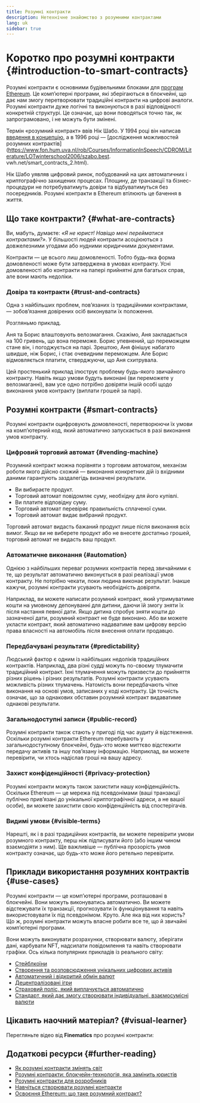 ```yaml
---
title: Розумні контракти
description: Нетехнічне знайомство з розумними контрактами
lang: uk
sidebar: true
---
```


# Коротко про розумні контракти {#introduction-to-smart-contracts}

Розумні контракти є основними будівельними блоками для [програм Ethereum](/dapps/). Це комп’ютерні програми, які зберігаються в блокчейні, що дає нам змогу перетворювати традиційні контракти на цифрові аналоги. Розумні контракти дуже логічні та виконуються в разі відповідності конкретній структурі. Це означає, що вони поводяться точно так, як запрограмовано, і не можуть бути змінені.

Термін «розумний контракт» ввів Нік Шабо. У 1994 році він написав [введення в концепцію](https://www.fon.hum.uva.nl/rob/Courses/InformationInSpeech/CDROM/Literature/LOTwinterschool2006/szabo.best.vwh.net/smart.contracts.html), а в 1996 році — [дослідження можливостей розумних контрактів](https://www.fon.hum.uva.nl/rob/Courses/InformationInSpeech/CDROM/Literature/LOTwinterschool2006/szabo.best. vwh.net/smart_contracts_2.html).

Нік Шабо уявляв цифровий ринок, побудований на цих автоматичних і криптографічно захищених процесах. Площину, де транзакції та бізнес-процедури не потребуватимуть довіри та відбуватимуться без посередників. Розумні контракти в Ethereum втілюють це бачення в життя.

## Що таке контракти? {#what-are-contracts}

Ви, мабуть, думаєте: _«Я не юрист! Навіщо мені перейматися контрактами?»_. У більшості людей контракти асоціюються з довжелезними угодами або нудними юридичними документами.

Контракти — це всього лиш домовленості. Тобто будь-яка форма домовленості може бути затверджена в умовах контракту. Усні домовленості або контракти на папері прийнятні для багатьох справ, але вони мають недоліки.

### Довіра та контракти {#trust-and-contracts}

Одна з найбільших проблем, пов’язаних із традиційними контрактами, — зобов’язання довірених осіб виконувати їх положення.

Розгляньмо приклад.

Аня та Борис влаштовують велозмагання. Скажімо, Аня закладається на 100 гривень, що вона переможе. Борис упевнений, що переможцем стане він, і погоджується на парі. Зрештою, Аня фінішує набагато швидше, ніж Борис, і стає очевидним переможцем. Але Борис відмовляється платити, стверджуючи, що Аня схитрувала.

Цей простенький приклад ілюструє проблему будь-якого звичайного контракту. Навіть якщо умови будуть виконані (ви переможете у велозмаганні), вам усе одно потрібно довіряти іншій особі щодо виконання умов контракту (виплати грошей за парі).

## Розумні контракти {#smart-contracts}

Розумні контракти оцифровують домовленості, перетворюючи їх умови на комп’ютерний код, який автоматично запускається в разі виконання умов контракту.

### Цифровий торговий автомат {#vending-machine}

Розумний контракт можна порівняти з торговим автоматом, механізм роботи якого дійсно схожий — виконання конкретних дій із вхідними даними гарантують заздалегідь визначені результати.

- Ви вибираєте продукт.
- Торговий автомат повідомляє суму, необхідну для його купівлі.
- Ви платите відповідну суму.
- Торговий автомат перевіряє правильність сплаченої суми.
- Торговий автомат видає вибраний продукт.

Торговий автомат видасть бажаний продукт лише після виконання всіх вимог. Якщо ви не виберете продукт або не внесете достатньо грошей, торговий автомат не видасть ваш продукт.

### Автоматичне виконання {#automation}

Однією з найбільших переваг розумних контрактів перед звичайними є те, що результат автоматично виконується в разі реалізації умов контракту. Не потрібно чекати, поки людина виконає результат. Інакше кажучи, розумні контракти усувають необхідність довіряти.

Наприклад, ви можете написати розумний контракт, який утримуватиме кошти на умовному депонуванні для дитини, даючи їй змогу зняти їх після настання певної дати. Якщо дитина спробує зняти кошти до зазначеної дати, розумний контракт не буде виконано. Або ви можете укласти контракт, який автоматично надаватиме вам цифрову версію права власності на автомобіль після внесення оплати продавцю.

### Передбачувані результати {#predictability}

Людський фактор є одним із найбільших недоліків традиційних контрактів. Наприклад, два різні судді можуть по-своєму тлумачити традиційний контракт. Їхні тлумачення можуть призвести до прийняття різних рішень і різних результатів. Розумні контракти усувають можливість різних тлумачень. Натомість вони передбачають чітке виконання на основі умов, записаних у коді контракту. Ця точність означає, що за однакових обставин розумний контракт видаватиме однакові результати.

### Загальнодоступні записи {#public-record}

Розумні контракти також стають у пригоді під час аудиту й відстеження. Оскільки розумні контракти Ethereum перебувають у загальнодоступному блокчейні, будь-хто може миттєво відстежити передачу активів та іншу пов’язану інформацію. Наприклад, ви можете перевірити, чи хтось надіслав гроші на вашу адресу.

### Захист конфіденційності {#privacy-protection}

Розумні контракти можуть також захистити нашу конфіденційність. Оскільки Ethereum — це мережа під псевдонімами (ваші транзакції публічно прив’язані до унікальної криптографічної адреси, а не вашої особи), ви можете захистити свою конфіденційність від спостерігачів.

### Видимі умови {#visible-terms}

Нарешті, як і в разі традиційних контрактів, ви можете перевірити умови розумного контракту, перш ніж підписувати його (або іншим чином взаємодіяти з ним). Ще важливіше — публічна прозорість умов контракту означає, що будь-хто може його ретельно перевірити.

## Приклади використання розумних контрактів {#use-cases}

Розумні контракти — це комп’ютерні програми, розташовані в блокчейні. Вони можуть виконуватись автоматично. Ви можете відстежувати їх транзакції, прогнозувати їх функціонування та навіть використовувати їх під псевдонімом. Круто. Але яка від них користь? Що ж, розумні контракти можуть власне робити все те, що й звичайні комп’ютерні програми.

Вони можуть виконувати розрахунки, створювати валюту, зберігати дані, карбувати NFT, надсилати повідомлення та навіть створювати графіки. Ось кілька популярних прикладів із реального світу:

- [Стейблкоїни](/stablecoins/)
- [Створення та розповсюдження унікальних цифрових активів](/nft/)
- [Автоматичний і відкритий обмін валют](/get-eth/#dex)
- [Децентралізовані ігри](/dapps/?category=gaming)
- [Страховий поліс, який виплачується автоматично](https://etherisc.com/)
- [Стандарт, який дає змогу створювати індивідуальні, взаємосумісні валюти](/developers/docs/standards/tokens/)

## Цікавить наочний матеріал? {#visual-learner}

Перегляньте відео від **Finematics** про розумні контракти:

<YouTube id="pWGLtjG-F5c" />

## Додаткові ресурси {#further-reading}

- [Як розумні контракти змінять світ](https://www.youtube.com/watch?v=pA6CGuXEKtQ)
- [Розумні контракти: блокчейн-технологія, яка замінить юристів](https://blockgeeks.com/guides/smart-contracts/)
- [Розумні контракти для розробників](/developers/docs/smart-contracts/)
- [Навчіться створювати розумні контракти](/developers/learning-tools/)
- [Освоєння Ethereum: що таке розумний контракт?](https://github.com/ethereumbook/ethereumbook/blob/develop/07smart-contracts-solidity.asciidoc#what-is-a-smart-contract)
